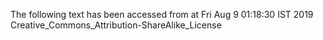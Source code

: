 The following text has been accessed from at Fri Aug 9 01:18:30 IST 2019
Creative_Commons_Attribution-ShareAlike_License
